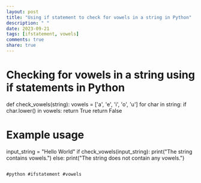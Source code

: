 ```yaml
---
layout: post
title: "Using if statement to check for vowels in a string in Python"
description: " "
date: 2023-09-21
tags: [ifstatement, vowels]
comments: true
share: true
---
```

# Checking for vowels in a string using if statements in Python

def check_vowels(string):
    vowels = ['a', 'e', 'i', 'o', 'u']
    for char in string:
        if char.lower() in vowels:
            return True
    return False

# Example usage
input_string = "Hello World"
if check_vowels(input_string):
    print("The string contains vowels.")
else:
    print("The string does not contain any vowels.")

```

#python #ifstatement #vowels